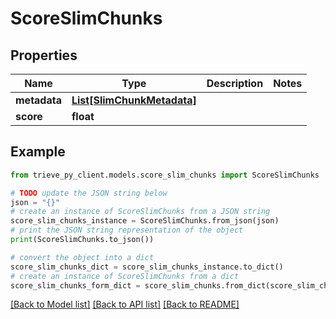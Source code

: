 # ScoreSlimChunks


## Properties

Name | Type | Description | Notes
------------ | ------------- | ------------- | -------------
**metadata** | [**List[SlimChunkMetadata]**](SlimChunkMetadata.md) |  | 
**score** | **float** |  | 

## Example

```python
from trieve_py_client.models.score_slim_chunks import ScoreSlimChunks

# TODO update the JSON string below
json = "{}"
# create an instance of ScoreSlimChunks from a JSON string
score_slim_chunks_instance = ScoreSlimChunks.from_json(json)
# print the JSON string representation of the object
print(ScoreSlimChunks.to_json())

# convert the object into a dict
score_slim_chunks_dict = score_slim_chunks_instance.to_dict()
# create an instance of ScoreSlimChunks from a dict
score_slim_chunks_form_dict = score_slim_chunks.from_dict(score_slim_chunks_dict)
```
[[Back to Model list]](../README.md#documentation-for-models) [[Back to API list]](../README.md#documentation-for-api-endpoints) [[Back to README]](../README.md)


